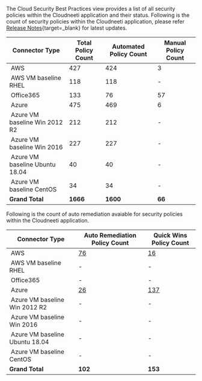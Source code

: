 
The Cloud Security Best Practices view provides a list of all security policies within the Cloudneeti application and their status. Following is the count of security policies within the Cloudneeti application, please refer [Release Notes](../../releaseNotes/2020/){target=_blank} for latest updates.


| **Connector Type​**              | **Total Policy Count​**    | **Automated Policy Count​** | **Manual Policy Count​** |
|---------------------------------|---------------------------|----------------------------|-------------------------|
|  AWS​                            | 427                       | 424                        | 3                      |
|  AWS​ VM baseline RHEL           | 118                       | 118                        | -                      |
|  Office365​                      | 133                       | 76                        | 57                      |
|  Azure​                          | 475                       | 469                        | 6                      |
|  Azure VM baseline Win 2012 R2​  | 212​                       | 212​                        | -                      |
|  Azure VM baseline Win 2016​     | 227​                       | 227​                        | -                      |
|  Azure VM baseline Ubuntu 18.04​ | 40​                        | 40​                         | -                      |
|  Azure VM baseline CentOS​       | 34​                        | 34​                         | -                      |
| **Grand Total**​                 | **1666**​                  | **1600**​                   |                   **66**      |



Following is the count of auto remediation avaiable for security policies within the Cloudneeti application.

| **Connector Type​**              | **Auto Remediation Policy​ Count**      | **Quick Wins Policy Count**      |
|---------------------------------|---------------------------|----------------------------|     
|  AWS​                            | [76​](https://cloudneeti.github.io/Cloudneeti_SaaS_Docs/remediation/awsRemediation/)       |            [16](https://cloudneeti.github.io/Cloudneeti_SaaS_Docs/remediation/awsQuickWins/)             |  
|  AWS​ VM baseline RHEL           | -                                 | -                                              |
|  Office365​                      | -                                 | -                                              |                         
|  Azure​                          | [26](https://cloudneeti.github.io/Cloudneeti_SaaS_Docs/remediation/azureAutoRemediation/) | [137](https://cloudneeti.github.io/Cloudneeti_SaaS_Docs/remediation/azureQuickWins/) |                         
|  Azure VM baseline Win 2012 R2​  | -                                 | -                  |          
|  Azure VM baseline Win 2016​     | -                                 | -                                              |
|  Azure VM baseline Ubuntu 18.04​ | -                                 | -                                              |
|  Azure VM baseline CentOS​       | -                                 | -                                              |
| **Grand Total**​                 | **102**​                            | **153**                                         |     